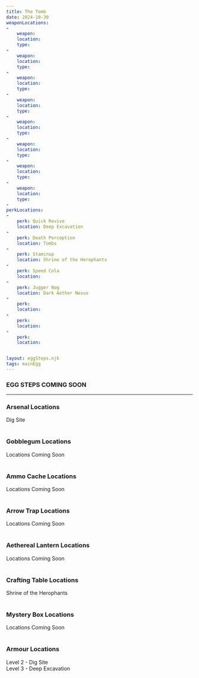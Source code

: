```yaml
---
title: The Tomb
date: 2024-10-30
weaponLocations: 
-
    weapon: 
    location: 
    type: 
-
    weapon: 
    location: 
    type: 
-
    weapon: 
    location: 
    type: 
-
    weapon: 
    location: 
    type: 
-
    weapon: 
    location: 
    type: 
-
    weapon: 
    location: 
    type: 
-
    weapon: 
    location: 
    type: 
-
    weapon: 
    location: 
    type: 
-
perkLocations: 
-
    perk: Quick Revive
    location: Deep Excavation
-
    perk: Death Perception
    location: Tombs
-
    perk: Staminup
    location: Shrine of the Herophants
-
    perk: Speed Cola
    location: 
-
    perk: Jugger Nog
    location: Dark Aether Nexus
-
    perk:  
    location:
-
    perk:  
    location:
-
    perk:  
    location:


layout: eggSteps.njk
tags: mainEgg
---
```


### EGG STEPS COMING SOON<br>



---

### Arsenal Locations

Dig Site     
<br>  

### Gobblegum Locations

Locations Coming Soon   
<br>  

### Ammo Cache Locations

Locations Coming Soon   
<br>

### Arrow Trap Locations

Locations Coming Soon   
<br>  

### Aethereal Lantern Locations

Locations Coming Soon   
<br>  

### Crafting Table Locations

Shrine of the Herophants     
<br>  

### Mystery Box Locations

Locations Coming Soon   
<br>  
  
### Armour Locations

Level 2 - Dig Site  
Level 3 - Deep Excavation     
<br>  





